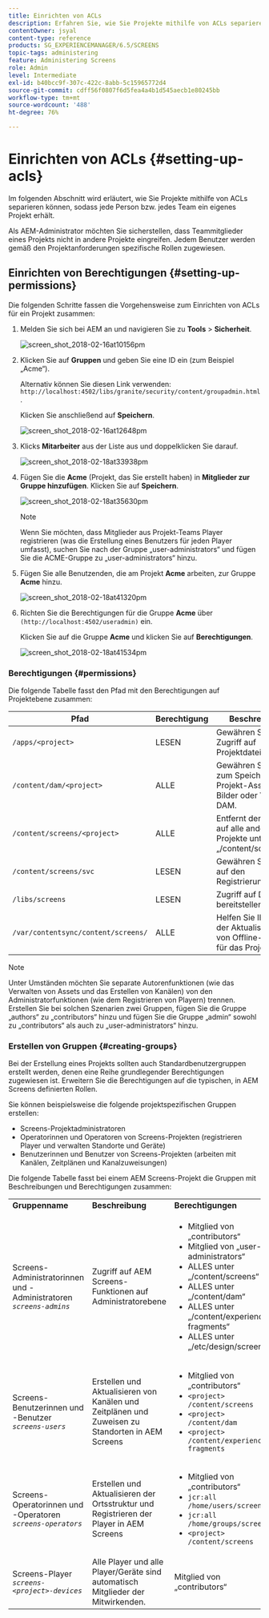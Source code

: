```yaml
---
title: Einrichten von ACLs
description: Erfahren Sie, wie Sie Projekte mithilfe von ACLs separieren können, sodass jede Person bzw. jedes Team ein eigenes Projekt erhält.
contentOwner: jsyal
content-type: reference
products: SG_EXPERIENCEMANAGER/6.5/SCREENS
topic-tags: administering
feature: Administering Screens
role: Admin
level: Intermediate
exl-id: b40bcc9f-307c-422c-8abb-5c15965772d4
source-git-commit: cdff56f0807f6d5fea4a4b1d545aecb1e80245bb
workflow-type: tm+mt
source-wordcount: '488'
ht-degree: 76%

---
```


# Einrichten von ACLs {#setting-up-acls}

Im folgenden Abschnitt wird erläutert, wie Sie Projekte mithilfe von ACLs separieren können, sodass jede Person bzw. jedes Team ein eigenes Projekt erhält.

Als AEM-Administrator möchten Sie sicherstellen, dass Teammitglieder eines Projekts nicht in andere Projekte eingreifen. Jedem Benutzer werden gemäß den Projektanforderungen spezifische Rollen zugewiesen.

## Einrichten von Berechtigungen {#setting-up-permissions}

Die folgenden Schritte fassen die Vorgehensweise zum Einrichten von ACLs für ein Projekt zusammen:

1. Melden Sie sich bei AEM an und navigieren Sie zu **Tools** > **Sicherheit**.

   ![screen_shot_2018-02-16at10156pm](assets/screen_shot_2018-02-16at10156pm.png)

1. Klicken Sie auf **Gruppen** und geben Sie eine ID ein (zum Beispiel „Acme“).

   Alternativ können Sie diesen Link verwenden: `http://localhost:4502/libs/granite/security/content/groupadmin.html`.

   Klicken Sie anschließend auf **Speichern**.

   ![screen_shot_2018-02-16at12648pm](assets/screen_shot_2018-02-16at12648pm.png)

1. Klicks **Mitarbeiter** aus der Liste aus und doppelklicken Sie darauf.

   ![screen_shot_2018-02-18at33938pm](assets/screen_shot_2018-02-18at33938pm.png)

1. Fügen Sie die **Acme** (Projekt, das Sie erstellt haben) in **Mitglieder zur Gruppe hinzufügen**. Klicken Sie auf **Speichern**.

   ![screen_shot_2018-02-18at35630pm](assets/screen_shot_2018-02-18at35630pm.png)

   >[!NOTE]
   >
   >Wenn Sie möchten, dass Mitglieder aus Projekt-Teams Player registrieren (was die Erstellung eines Benutzers für jeden Player umfasst), suchen Sie nach der Gruppe „user-administrators“ und fügen Sie die ACME-Gruppe zu „user-administrators“ hinzu.

1. Fügen Sie alle Benutzenden, die am Projekt **Acme** arbeiten, zur Gruppe **Acme** hinzu.

   ![screen_shot_2018-02-18at41320pm](assets/screen_shot_2018-02-18at41320pm.png)

1. Richten Sie die Berechtigungen für die Gruppe **Acme** über `(http://localhost:4502/useradmin)` ein.

   Klicken Sie auf die Gruppe **Acme** und klicken Sie auf **Berechtigungen**.

   ![screen_shot_2018-02-18at41534pm](assets/screen_shot_2018-02-18at41534pm.png)

### Berechtigungen {#permissions}

Die folgende Tabelle fasst den Pfad mit den Berechtigungen auf Projektebene zusammen:

| **Pfad** | **Berechtigung** | **Beschreibung** |
|---|---|---|
| `/apps/<project>` | LESEN | Gewähren Sie ggf. Zugriff auf Projektdateien. |
| `/content/dam/<project>` | ALLE | Gewähren Sie Zugriff zum Speichern der Projekt-Assets wie Bilder oder Videos in DAM. |
| `/content/screens/<project>` | ALLE | Entfernt den Zugriff auf alle anderen Projekte unter „/content/screens“. |
| `/content/screens/svc` | LESEN | Gewähren Sie Zugriff auf den Registrierungsdienst. |
| `/libs/screens` | LESEN | Zugriff auf DCC bereitstellen. |
| `/var/contentsync/content/screens/` | ALLE | Helfen Sie Ihnen bei der Aktualisierung von Offline-Inhalten für das Projekt. |

>[!NOTE]
>
>Unter Umständen möchten Sie separate Autorenfunktionen (wie das Verwalten von Assets und das Erstellen von Kanälen) von den Administratorfunktionen (wie dem Registrieren von Playern) trennen. Erstellen Sie bei solchen Szenarien zwei Gruppen, fügen Sie die Gruppe „authors“ zu „contributors“ hinzu und fügen Sie die Gruppe „admin“ sowohl zu „contributors“ als auch zu „user-administrators“ hinzu.

### Erstellen von Gruppen {#creating-groups}

Bei der Erstellung eines Projekts sollten auch Standardbenutzergruppen erstellt werden, denen eine Reihe grundlegender Berechtigungen zugewiesen ist. Erweitern Sie die Berechtigungen auf die typischen, in AEM Screens definierten Rollen.

Sie können beispielsweise die folgende projektspezifischen Gruppen erstellen:

* Screens-Projektadministratoren
* Operatorinnen und Operatoren von Screens-Projekten (registrieren Player und verwalten Standorte und Geräte)
* Benutzerinnen und Benutzer von Screens-Projekten (arbeiten mit Kanälen, Zeitplänen und Kanalzuweisungen)

Die folgende Tabelle fasst bei einem AEM Screens-Projekt die Gruppen mit Beschreibungen und Berechtigungen zusammen:

<table>
 <tbody>
  <tr>
   <td><strong>Gruppenname</strong></td>
   <td><strong>Beschreibung</strong></td>
   <td><strong>Berechtigungen</strong></td>
  </tr>
  <tr>
   <td>Screens-Administratorinnen und -Administratoren<br /> <em><code>screens-admins</code></em></td>
   <td>Zugriff auf AEM Screens-Funktionen auf Administratorebene</td>
   <td>
    <ul>
     <li>Mitglied von „contributors“</li>
     <li>Mitglied von „user-administrators“</li>
     <li>ALLES unter „/content/screens“</li>
     <li>ALLES unter „/content/dam“</li>
     <li>ALLES unter „/content/experience-fragments“</li>
     <li>ALLES unter „/etc/design/screens“</li>
    </ul> </td>
  </tr>
  <tr>
   <td>Screens-Benutzerinnen und -Benutzer<br /> <em><code>screens-users</code></em></td>
   <td>Erstellen und Aktualisieren von Kanälen und Zeitplänen und Zuweisen zu Standorten in AEM Screens</td>
   <td>
    <ul>
     <li>Mitglied von „contributors“</li>
     <li><code>&lt;project&gt; /content/screens</code></li>
     <li><code>&lt;project&gt; /content/dam</code></li>
     <li><code>&lt;project&gt; /content/experience-fragments</code></li>
    </ul> </td>
  </tr>
  <tr>
   <td>Screens-Operatorinnen und -Operatoren<br /> <em><code>screens-operators</code></em></td>
   <td>Erstellen und Aktualisieren der Ortsstruktur und Registrieren der Player in AEM Screens</td>
   <td>
    <ul>
     <li>Mitglied von „contributors“</li>
     <li><code>jcr:all /home/users/screens</code></li>
     <li><code>jcr:all /home/groups/screens</code></li>
     <li><code>&lt;project&gt; /content/screens</code></li>
    </ul> </td>
  </tr>
  <tr>
   <td>Screens-Player<br /> <em><code>screens-&lt;project&gt;-devices</code></em></td>
   <td>Alle Player und alle Player/Geräte sind automatisch Mitglieder der Mitwirkenden.</td>
   <td><p> Mitglied von „contributors“</p> </td>
  </tr>
 </tbody>
</table>
